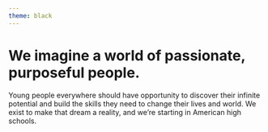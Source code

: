 ```yaml
---
theme: black
---
```

# We imagine a world of passionate, purposeful people.

Young people everywhere should have opportunity to discover their infinite potential and build the skills they need to change their lives and world. We exist to make that dream a reality, and we’re starting in American high schools.
